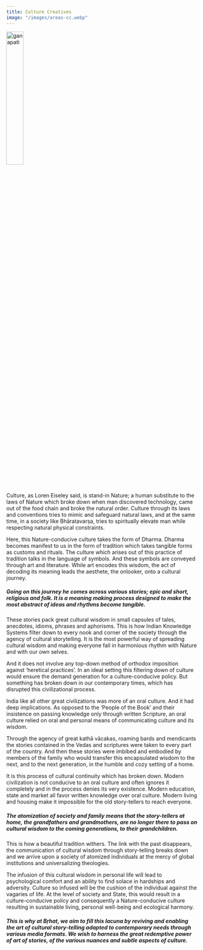 ```yaml
---
title: Culture Creatives
image: "/images/areas-cc.webp"
---
```


<img class="image" src="https://rnfvzaelmwbbvfbsppir.supabase.co/storage/v1/object/public/brhatwebsite/04corpimages/ganapati.webp" alt="ganapati" />

Culture, as Loren Eiseley said, is stand-in Nature; a human substitute to the laws of Nature which broke down when man discovered technology, came out of the food chain and broke the natural order. Culture through its laws and conventions tries to mimic and safeguard natural laws, and at the same time, in a society like Bhāratavarṣa, tries to spiritually elevate man while respecting natural physical constraints.

Here, this Nature-conducive culture takes the form of Dharma. Dharma becomes manifest to us in the form of tradition which takes tangible forms as customs and rituals. The culture which arises out of this practice of tradition talks in the language of symbols. And these symbols are conveyed through art and literature. While art encodes this wisdom, the act of decoding its meaning leads the aesthete, the onlooker, onto a cultural journey.

##### Going on this journey he comes across various stories; epic and short, religious and folk. It is a meaning making process designed to make the most abstract of ideas and rhythms become tangible.

These stories pack great cultural wisdom in small capsules of tales, anecdotes, idioms, phrases and aphorisms. This is how Indian Knowledge Systems filter down to every nook and corner of the society through the agency of cultural storytelling. It is the most powerful way of spreading cultural wisdom and making everyone fall in harmonious rhythm with Nature and with our own selves.

And it does not involve any top-down method of orthodox imposition against ‘heretical practices’. In an ideal setting this filtering down of culture would ensure the demand generation for a culture-conducive policy. But something has broken down in our contemporary times, which has disrupted this civilizational process.

India like all other great civilizations was more of an oral culture. And it had deep implications. As opposed to the ‘People of the Book’ and their insistence on passing knowledge only through written Scripture, an oral culture relied on oral and personal means of communicating culture and its wisdom.

Through the agency of great kathā vācakas, roaming bards and mendicants the stories contained in the Vedas and scriptures were taken to every part of the country. And then these stories were imbibed and embodied by members of the family who would transfer this encapsulated wisdom to the next, and to the next generation, in the humble and cozy setting of a home.

It is this process of cultural continuity which has broken down. Modern civilization is not conducive to an oral culture and often ignores it completely and in the process denies its very existence. Modern education, state and market all favor written knowledge over oral culture. Modern living and housing make it impossible for the old story-tellers to reach everyone.

##### The atomization of society and family means that the story-tellers at home, the grandfathers and grandmothers, are no longer there to pass on cultural wisdom to the coming generations, to their grandchildren.

This is how a beautiful tradition withers. The link with the past disappears, the communication of cultural wisdom through story-telling breaks down and we arrive upon a society of atomized individuals at the mercy of global institutions and universalizing theologies.

The infusion of this cultural wisdom in personal life will lead to psychological comfort and an ability to find solace in hardships and adversity. Culture so infused will be the cushion of the individual against the vagaries of life. At the level of society and State, this would result in a culture-conducive policy and consequently a Nature-conducive culture resulting in sustainable living, personal well-being and ecological harmony.

##### This is why at Bṛhat, we aim to fill this lacuna by reviving and enabling the art of cultural story-telling adapted to contemporary needs through various media formats. We wish to harness the great redemptive power of art of stories, of the various nuances and subtle aspects of culture.


<style>
.image { object-fit: contain; width: 30%; margin-bottom: 32px;}

</style>